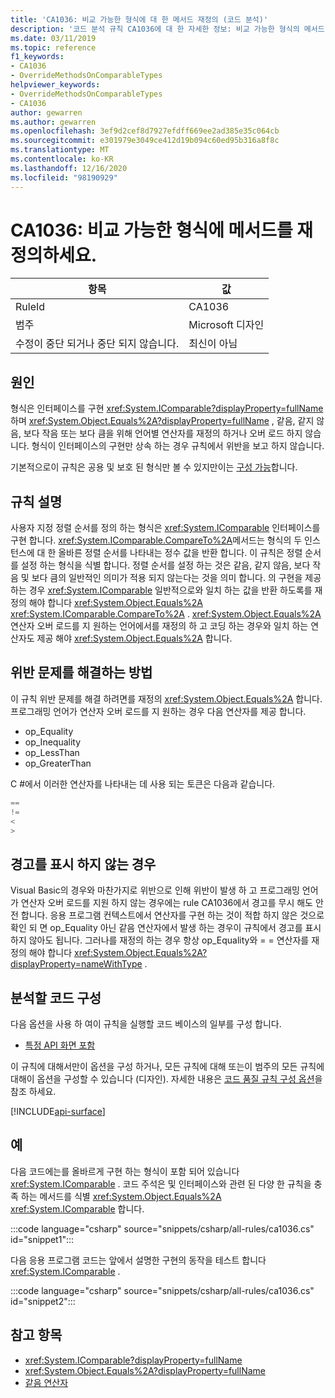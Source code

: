 ```yaml
---
title: 'CA1036: 비교 가능한 형식에 대 한 메서드 재정의 (코드 분석)'
description: '코드 분석 규칙 CA1036에 대 한 자세한 정보: 비교 가능한 형식의 메서드 재정의'
ms.date: 03/11/2019
ms.topic: reference
f1_keywords:
- CA1036
- OverrideMethodsOnComparableTypes
helpviewer_keywords:
- OverrideMethodsOnComparableTypes
- CA1036
author: gewarren
ms.author: gewarren
ms.openlocfilehash: 3ef9d2cef8d7927efdff669ee2ad385e35c064cb
ms.sourcegitcommit: e301979e3049ce412d19b094c60ed95b316a8f8c
ms.translationtype: MT
ms.contentlocale: ko-KR
ms.lasthandoff: 12/16/2020
ms.locfileid: "98190929"
---
```

# <a name="ca1036-override-methods-on-comparable-types"></a>CA1036: 비교 가능한 형식에 메서드를 재정의하세요.

| 항목                                     | 값            |
|------------------------------------------|------------------|
| RuleId                                   | CA1036           |
| 범주                                 | Microsoft 디자인 |
| 수정이 중단 되거나 중단 되지 않습니다. | 최신이 아님     |

## <a name="cause"></a>원인

형식은 인터페이스를 구현 <xref:System.IComparable?displayProperty=fullName> 하며 <xref:System.Object.Equals%2A?displayProperty=fullName> , 같음, 같지 않음, 보다 작음 또는 보다 큼을 위해 언어별 연산자를 재정의 하거나 오버 로드 하지 않습니다. 형식이 인터페이스의 구현만 상속 하는 경우 규칙에서 위반을 보고 하지 않습니다.

기본적으로이 규칙은 공용 및 보호 된 형식만 볼 수 있지만이는 [구성 가능](#configure-code-to-analyze)합니다.

## <a name="rule-description"></a>규칙 설명

사용자 지정 정렬 순서를 정의 하는 형식은 <xref:System.IComparable> 인터페이스를 구현 합니다. <xref:System.IComparable.CompareTo%2A>메서드는 형식의 두 인스턴스에 대 한 올바른 정렬 순서를 나타내는 정수 값을 반환 합니다. 이 규칙은 정렬 순서를 설정 하는 형식을 식별 합니다. 정렬 순서를 설정 하는 것은 같음, 같지 않음, 보다 작음 및 보다 큼의 일반적인 의미가 적용 되지 않는다는 것을 의미 합니다. 의 구현을 제공 하는 경우 <xref:System.IComparable> 일반적으로와 일치 하는 값을 반환 하도록를 재정의 해야 합니다 <xref:System.Object.Equals%2A> <xref:System.IComparable.CompareTo%2A> . <xref:System.Object.Equals%2A>연산자 오버 로드를 지 원하는 언어에서를 재정의 하 고 코딩 하는 경우와 일치 하는 연산자도 제공 해야 <xref:System.Object.Equals%2A> 합니다.

## <a name="how-to-fix-violations"></a>위반 문제를 해결하는 방법

이 규칙 위반 문제를 해결 하려면를 재정의 <xref:System.Object.Equals%2A> 합니다. 프로그래밍 언어가 연산자 오버 로드를 지 원하는 경우 다음 연산자를 제공 합니다.

- op_Equality
- op_Inequality
- op_LessThan
- op_GreaterThan

C #에서 이러한 연산자를 나타내는 데 사용 되는 토큰은 다음과 같습니다.

```csharp
==
!=
<
>
```

## <a name="when-to-suppress-warnings"></a>경고를 표시 하지 않는 경우

Visual Basic의 경우와 마찬가지로 위반으로 인해 위반이 발생 하 고 프로그래밍 언어가 연산자 오버 로드를 지원 하지 않는 경우에는 rule CA1036에서 경고를 무시 해도 안전 합니다. 응용 프로그램 컨텍스트에서 연산자를 구현 하는 것이 적합 하지 않은 것으로 확인 되 면 op_Equality 아닌 같음 연산자에서 발생 하는 경우이 규칙에서 경고를 표시 하지 않아도 됩니다. 그러나를 재정의 하는 경우 항상 op_Equality와 = = 연산자를 재정의 해야 합니다 <xref:System.Object.Equals%2A?displayProperty=nameWithType> .

## <a name="configure-code-to-analyze"></a>분석할 코드 구성

다음 옵션을 사용 하 여이 규칙을 실행할 코드 베이스의 일부를 구성 합니다.

- [특정 API 화면 포함](#include-specific-api-surfaces)

이 규칙에 대해서만이 옵션을 구성 하거나, 모든 규칙에 대해 또는이 범주의 모든 규칙에 대해이 옵션을 구성할 수 있습니다 (디자인). 자세한 내용은 [코드 품질 규칙 구성 옵션](../code-quality-rule-options.md)을 참조 하세요.

[!INCLUDE[api-surface](~/includes/code-analysis/api-surface.md)]

## <a name="examples"></a>예

다음 코드에는를 올바르게 구현 하는 형식이 포함 되어 있습니다 <xref:System.IComparable> . 코드 주석은 및 인터페이스와 관련 된 다양 한 규칙을 충족 하는 메서드를 식별 <xref:System.Object.Equals%2A> <xref:System.IComparable> 합니다.

:::code language="csharp" source="snippets/csharp/all-rules/ca1036.cs" id="snippet1":::

다음 응용 프로그램 코드는 앞에서 설명한 구현의 동작을 테스트 합니다 <xref:System.IComparable> .

:::code language="csharp" source="snippets/csharp/all-rules/ca1036.cs" id="snippet2":::

## <a name="see-also"></a>참고 항목

- <xref:System.IComparable?displayProperty=fullName>
- <xref:System.Object.Equals%2A?displayProperty=fullName>
- [같음 연산자](../../../standard/design-guidelines/equality-operators.md)
